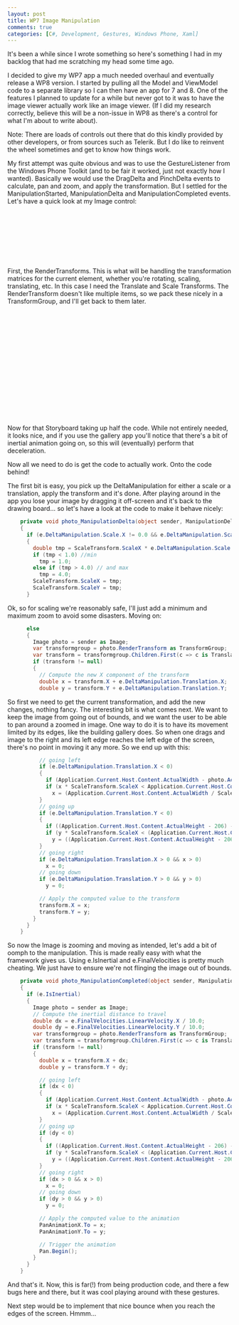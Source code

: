 ```yaml
---
layout: post
title: WP7 Image Manipulation
comments: true
categories: [C#, Development, Gestures, Windows Phone, Xaml]
---
```

It's been a while since I wrote something so here's something I had in my backlog that had me scratching my head some time ago.

I decided to give my WP7 app a much needed overhaul and eventually release a WP8 version. I started by pulling all the Model and ViewModel code to a separate library so I can then have an app for 7 and 8. One of the features I planned to update for a while but never got to it was to have the image viewer actually work like an image viewer. (If I did my research correctly, believe this will be a non-issue in WP8 as there's a control for what I'm about to write about).

Note: There are loads of controls out there that do this kindly provided by other developers, or from sources such as Telerik. But I do like to reinvent the wheel sometimes and get to know how things work.

My first attempt was quite obvious and was to use the GestureListener from the Windows Phone Toolkit (and to be fair it worked, just not exactly how I wanted). Basically we would use the DragDelta and PinchDelta events to calculate, pan and zoom, and apply the transformation. But I settled for the ManipulationStarted, ManipulationDelta and ManipulationCompleted events. Let's have a quick look at my Image control:
<pre class="brush: html;">      
        
          
           
           
          
        
</pre>
First, the RenderTransforms. This is what will be handling the transformation matrices for the current element, whether you're rotating, scaling, translating, etc. In this case I need the Translate and Scale Transforms. The RenderTransform doesn't like multiple items, so we pack these nicely in a TransformGroup, and I'll get back to them later.
<pre class="brush: html;">        
          
            
              
                
              
            
            
              
                
              
            
          
        
      
</pre>
Now for that Storyboard taking up half the code. While not entirely needed, it looks nice, and if you use the gallery app you'll notice that there's a bit of inertial animation going on, so this will (eventually) perform that deceleration.

Now all we need to do is get the code to actually work. Onto the code behind!

The first bit is easy, you pick up the DeltaManipulation for either a scale or a translation, apply the transform and it's done. After playing around in the app you lose your image by dragging it off-screen and it's back to the drawing board... so let's have a look at the code to make it behave nicely:
~~~csharp
    private void photo_ManipulationDelta(object sender, ManipulationDeltaEventArgs e)
    {
      if (e.DeltaManipulation.Scale.X != 0.0 && e.DeltaManipulation.Scale.Y != 0.0)
      {
        double tmp = ScaleTransform.ScaleX * e.DeltaManipulation.Scale.X;
        if (tmp < 1.0) //min
          tmp = 1.0;
        else if (tmp > 4.0) // and max
          tmp = 4.0;
        ScaleTransform.ScaleX = tmp;
        ScaleTransform.ScaleY = tmp;
      }
~~~
Ok, so for scaling we're reasonably safe, I'll just add a minimum and maximum zoom to avoid some disasters. Moving on:
~~~csharp
      else
      {
        Image photo = sender as Image;
        var transformgroup = photo.RenderTransform as TransformGroup;
        var transform = transformgroup.Children.First(c => c is TranslateTransform) as TranslateTransform;
        if (transform != null)
        {
          // Compute the new X component of the transform
          double x = transform.X + e.DeltaManipulation.Translation.X;
          double y = transform.Y + e.DeltaManipulation.Translation.Y;
~~~
So first we need to get the current transformation, and add the new changes, nothing fancy. The interesting bit is what comes next. We want to keep the image from going out of bounds, and we want the user to be able to pan around a zoomed in image. One way to do it is to have its movement limited by its edges, like the building gallery does. So when one drags and image to the right and its left edge reaches the left edge of the screen, there's no point in moving it any more. So we end up with this:
~~~csharp
          // going left
          if (e.DeltaManipulation.Translation.X < 0)
          {
            if (Application.Current.Host.Content.ActualWidth - photo.ActualWidth * ScaleTransform.ScaleX > 0) return;
            if (x * ScaleTransform.ScaleX < Application.Current.Host.Content.ActualWidth - photo.ActualWidth * ScaleTransform.ScaleX)
              x = (Application.Current.Host.Content.ActualWidth / ScaleTransform.ScaleX) - photo.ActualWidth;
          }
          // going up         
          if (e.DeltaManipulation.Translation.Y < 0)
          {
            if ((Application.Current.Host.Content.ActualHeight - 206) - photo.ActualHeight * ScaleTransform.ScaleX &gt; 0) return;
            if (y * ScaleTransform.ScaleX < (Application.Current.Host.Content.ActualHeight - 206) - photo.ActualHeight * ScaleTransform.ScaleX)
              y = ((Application.Current.Host.Content.ActualHeight - 206) / ScaleTransform.ScaleX) - photo.ActualHeight;
          }
          // going right
          if (e.DeltaManipulation.Translation.X > 0 && x > 0)
            x = 0;
          // going down
          if (e.DeltaManipulation.Translation.Y > 0 && y > 0)
            y = 0;

          // Apply the computed value to the transform
          transform.X = x;
          transform.Y = y;
        }
      }
    }
~~~
So now the Image is zooming and moving as intended, let's add a bit of oomph to the manipulation.
This is made really easy with what the framework gives us. Using e.IsInertial and e.FinalVelocities is pretty much cheating. We just have to ensure we're not flinging the image out of bounds.
~~~csharp
    private void photo_ManipulationCompleted(object sender, ManipulationCompletedEventArgs e)
    {
      if (e.IsInertial)
      {
        Image photo = sender as Image;
        // Compute the inertial distance to travel
        double dx = e.FinalVelocities.LinearVelocity.X / 10.0;
        double dy = e.FinalVelocities.LinearVelocity.Y / 10.0;
        var transformgroup = photo.RenderTransform as TransformGroup;
        var transform = transformgroup.Children.First(c => c is TranslateTransform) as TranslateTransform;
        if (transform != null)
        {
          double x = transform.X + dx;
          double y = transform.Y + dy;

          // going left
          if (dx < 0)
          {
            if (Application.Current.Host.Content.ActualWidth - photo.ActualWidth * ScaleTransform.ScaleX > 0) return;
            if (x * ScaleTransform.ScaleX < Application.Current.Host.Content.ActualWidth - photo.ActualWidth * ScaleTransform.ScaleX)
              x = (Application.Current.Host.Content.ActualWidth / ScaleTransform.ScaleX) - photo.ActualWidth;
          }
          // going up         
          if (dy < 0)
          {
            if ((Application.Current.Host.Content.ActualHeight - 206) - photo.ActualHeight * ScaleTransform.ScaleX > 0) return;
            if (y * ScaleTransform.ScaleX < (Application.Current.Host.Content.ActualHeight - 206) - photo.ActualHeight * ScaleTransform.ScaleX)
              y = ((Application.Current.Host.Content.ActualHeight - 206) / ScaleTransform.ScaleX) - photo.ActualHeight;
          }
          // going right
          if (dx > 0 && x > 0)
            x = 0;
          // going down
          if (dy > 0 && y > 0)
            y = 0;

          // Apply the computed value to the animation
          PanAnimationX.To = x;
          PanAnimationY.To = y;

          // Trigger the animation
          Pan.Begin();
        }
      }
    }
~~~
And that's it. Now, this is far(!) from being production code, and there a few bugs here and there, but it was cool playing around with these gestures.

Next step would be to implement that nice bounce when you reach the edges of the screen. Hmmm...
